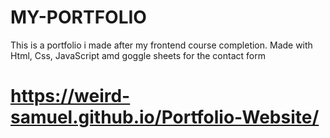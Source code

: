# MY-PORTFOLIO
This is a portfolio i made after my frontend course completion.
Made with Html, Css, JavaScript amd goggle sheets for the contact form
# https://weird-samuel.github.io/Portfolio-Website/
